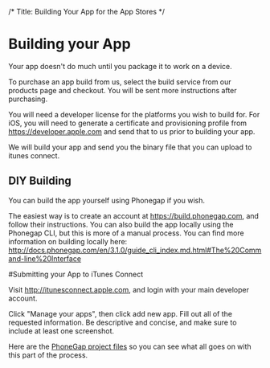 /*
Title: Building Your App for the App Stores
*/

# Building your App

Your app doesn't do much until you package it to work on a device.

To purchase an app build from us, select the build service from our products page and checkout. You will be sent more instructions after purchasing.

You will need a developer license for the platforms you wish to build for. For iOS, you will need to generate a certificate and provisioning profile from https://developer.apple.com and send that to us prior to building your app.

We will build your app and send you the binary file that you can upload to itunes connect.

## DIY Building

You can build the app yourself using Phonegap if you wish.

The easiest way is to create an account at https://build.phonegap.com, and follow their instructions.  You can also build the app locally using the Phonegap CLI, but this is more of a manual process.  You can find more information on building locally here: http://docs.phonegap.com/en/3.1.0/guide_cli_index.md.html#The%20Command-line%20Interface

#Submitting your App to iTunes Connect

Visit http://itunesconnect.apple.com, and login with your main developer account.

Click "Manage your apps", then click add new app. Fill out all of the requested information. Be descriptive and concise, and make sure to include at least one screenshot.

Here are the [PhoneGap project files](http://apppresser.com/wp-content/uploads/2013/12/apppresser-pg.zip) so you can see what all goes on with this part of the process.
